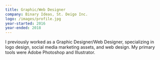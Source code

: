```yaml
---
title: Graphic/Web Designer
company: Binary Ideas, St. Deigo Inc.
logo: /images/profile.jpg
year-started: 2016
year-ended: 2018
---
```


I previously worked as a Graphic Designer/Web Designer, specializing in logo design, social media marketing assets, and web design. My primary tools were Adobe Photoshop and Illustrator.
